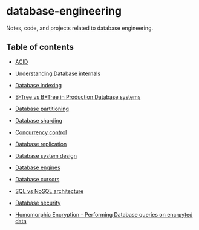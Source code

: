 # database-engineering

Notes, code, and projects related to database engineering.

## Table of contents

* [ACID](docs/acid.md)
* [Understanding Database internals]()
* [Database indexing]()
* [B-Tree vs B+Tree in Production Database systems]()
* [Database partitioning]()
* [Database sharding]()
* [Concurrency control]()

* [Database replication]()
* [Database system design]()
* [Database engines]()
* [Database cursors]()
* [SQL vs NoSQL architecture]()
* [Database security]()
* [Homomorphic Encryption - Performing Database queries on encrpyted data]()